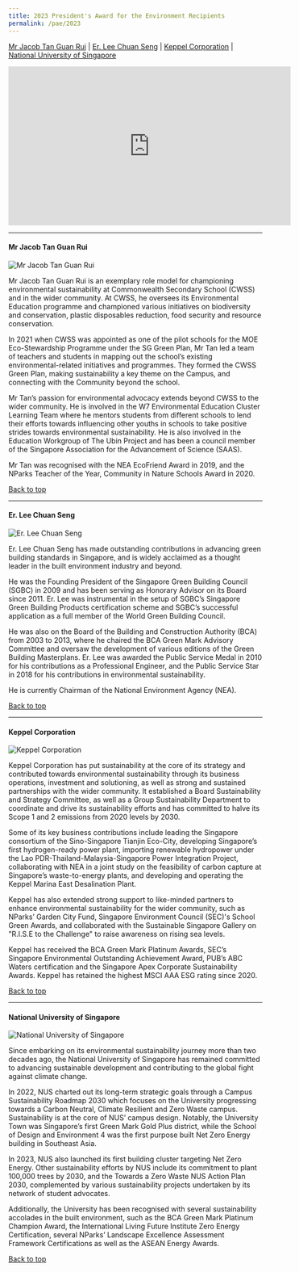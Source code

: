 ```yaml
---
title: 2023 President's Award for the Environment Recipients
permalink: /pae/2023
---
```



[Mr Jacob Tan Guan Rui](#jacobtan) | [Er. Lee Chuan Seng](#erlee) | [Keppel Corporation](#keppel) | [National University of Singapore](#nus)

<div class="bp-youtube">
<iframe width="560" height="315" title="PAE 2023" src="https://www.youtube.com/embed/RFG4ibSg-Ig?si=7BpwhPPZDFiIodkf" frameborder="0" allow="accelerometer; autoplay; encrypted-media; gyroscope; picture-in-picture" allowfullscreen></iframe>
</div>

-------------------


<a name="jacobtan"></a>
#### Mr Jacob Tan Guan Rui

![Mr Jacob Tan Guan Rui](/images/pae/2021-Joseph-Koh.jpeg)

Mr Jacob Tan Guan Rui is an exemplary role model for championing environmental sustainability at Commonwealth Secondary School (CWSS) and in the wider community. At CWSS, he oversees its Environmental Education programme and championed various initiatives on biodiversity and conservation, plastic disposables reduction, food security and resource conservation. 

In 2021 when CWSS was appointed as one of the pilot schools for the MOE Eco-Stewardship Programme under the SG Green Plan, Mr Tan led a team of teachers and students in mapping out the school’s existing environmental-related initiatives and programmes. They formed the CWSS Green Plan, making sustainability a key theme on the Campus, and connecting with the Community beyond the school. 

Mr Tan’s passion for environmental advocacy extends beyond CWSS to the wider community. He is involved in the W7 Environmental Education Cluster Learning Team where he mentors students from different schools to lend their efforts towards influencing other youths in schools to take positive strides towards environmental sustainability. He is also involved in the Education Workgroup of The Ubin Project and has been a council member of the Singapore Association for the Advancement of Science (SAAS). 

Mr Tan was recognised with the NEA EcoFriend Award in 2019, and the NParks Teacher of the Year, Community in Nature Schools Award in 2020.

[Back to top](#top)

-------------------

<a name="erlee"></a>
#### Er. Lee Chuan Seng

![Er. Lee Chuan Seng](/images/pae/2021-Nanyang-Girls-High-School.jpeg)

Er. Lee Chuan Seng has made outstanding contributions in advancing green building standards in Singapore, and is widely acclaimed as a thought leader in the built environment industry and beyond. 

He was the Founding President of the Singapore Green Building Council (SGBC) in 2009 and has been serving as Honorary Advisor on its Board since 2011. Er. Lee was instrumental in the setup of SGBC’s Singapore Green Building Products certification scheme and SGBC’s successful application as a full member of the World Green Building Council. 

He was also on the Board of the Building and Construction Authority (BCA) from 2003 to 2013, where he chaired the BCA Green Mark Advisory Committee and oversaw the development of various editions of the Green Building Masterplans. Er. Lee was awarded the Public Service Medal in 2010 for his contributions as a Professional Engineer, and the Public Service Star in 2018 for his contributions in environmental sustainability. 

He is currently Chairman of the National Environment Agency (NEA).

[Back to top](#top)

-------------------


<a name="keppel"></a>
#### Keppel Corporation

![Keppel Corporation](/images/pae/2021-DBS.jpeg)

Keppel Corporation has put sustainability at the core of its strategy and contributed towards environmental sustainability through its business operations, investment and solutioning, as well as strong and sustained partnerships with the wider community. It established a Board Sustainability and Strategy Committee, as well as a Group Sustainability Department to coordinate and drive its sustainability efforts and has committed to halve its Scope 1 and 2 emissions from 2020 levels by 2030. 

Some of its key business contributions include leading the Singapore consortium of the Sino-Singapore Tianjin Eco-City, developing Singapore’s first hydrogen-ready power plant, importing renewable hydropower under the Lao PDR-Thailand-Malaysia-Singapore Power Integration Project, collaborating with NEA in a joint study on the feasibility of carbon capture at Singapore’s waste-to-energy plants, and developing and operating the Keppel Marina East Desalination Plant. 

Keppel has also extended strong support to like-minded partners to enhance environmental sustainability for the wider community, such as NParks’ Garden City Fund, Singapore Environment Council (SEC)'s School Green Awards, and collaborated with the Sustainable Singapore Gallery on "R.I.S.E to the Challenge" to raise awareness on rising sea levels. 

Keppel has received the BCA Green Mark Platinum Awards, SEC’s Singapore Environmental Outstanding Achievement Award, PUB’s ABC Waters certification and the Singapore Apex Corporate Sustainability Awards. Keppel has retained the highest MSCI AAA ESG rating since 2020.

[Back to top](#top)

-------------------


<a name="nus"></a>
#### National University of Singapore

![National University of Singapore](/images/pae/2021-Edible-Garden-City.jpeg)

Since embarking on its environmental sustainability journey more than two decades ago, the National University of Singapore has remained committed to advancing sustainable development and contributing to the global fight against climate change. 

In 2022, NUS charted out its long-term strategic goals through a Campus Sustainability Roadmap 2030 which focuses on the University progressing towards a Carbon Neutral, Climate Resilient and Zero Waste campus. Sustainability is at the core of NUS’ campus design. Notably, the University Town was Singapore’s first Green Mark Gold Plus district, while the School of Design and Environment 4 was the first purpose built Net Zero Energy building in Southeast Asia. 

In 2023, NUS also launched its first building cluster targeting Net Zero Energy. Other sustainability efforts by NUS include its commitment to plant 100,000 trees by 2030, and the Towards a Zero Waste NUS Action Plan 2030, complemented by various sustainability projects undertaken by its network of student advocates.

Additionally, the University has been recognised with several sustainability accolades in the built environment, such as the BCA Green Mark Platinum Champion Award, the International Living Future Institute Zero Energy Certification, several NParks’ Landscape Excellence Assessment Framework Certifications as well as the ASEAN Energy Awards.

[Back to top](#top)
